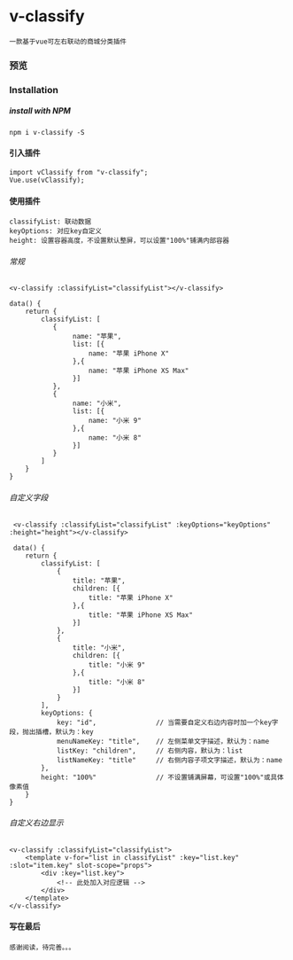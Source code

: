 # v-classify

    一款基于vue可左右联动的商城分类插件

### 预览

### Installation

##### install with NPM

    npm i v-classify -S

#### 引入插件

    import vClassify from "v-classify";
    Vue.use(vClassify);

#### 使用插件

    classifyList: 联动数据
    keyOptions: 对应key自定义
    height: 设置容器高度，不设置默认整屏，可以设置"100%"铺满内部容器

###### 常规

    <v-classify :classifyList="classifyList"></v-classify>
    
    data() {
        return {
            classifyList: [
               {
                    name: "苹果",
                    list: [{
                        name: "苹果 iPhone X"
                    },{
                        name: "苹果 iPhone XS Max"
                    }]
               },
               {
                    name: "小米",
                    list: [{
                        name: "小米 9"
                    },{
                        name: "小米 8"
                    }]
               }
            ]
        }
    }

###### 自定义字段

     <v-classify :classifyList="classifyList" :keyOptions="keyOptions" :height="height"></v-classify>
    
     data() {
        return {
            classifyList: [
                {
                    title: "苹果",
                    children: [{
                        title: "苹果 iPhone X"
                    },{
                        title: "苹果 iPhone XS Max"
                    }]
                },
                {
                    title: "小米",
                    children: [{
                        title: "小米 9"
                    },{
                        title: "小米 8"
                    }]
                }
            ],
            keyOptions: {
                key: "id",               // 当需要自定义右边内容时加一个key字段，抛出插槽，默认为：key
                menuNameKey: "title",    // 左侧菜单文字描述，默认为：name
                listKey: "children",     // 右侧内容，默认为：list
                listNameKey: "title"     // 右侧内容子项文字描述，默认为：name
            },
            height: "100%"               // 不设置铺满屏幕，可设置"100%"或具体像素值
        }
    }

###### 自定义右边显示

    <v-classify :classifyList="classifyList">
        <template v-for="list in classifyList" :key="list.key" :slot="item.key" slot-scope="props">
            <div :key="list.key">
                <!-- 此处加入对应逻辑 -->
            </div>
        </template>
    </v-classify>

#### 写在最后

    感谢阅读，待完善。。。
